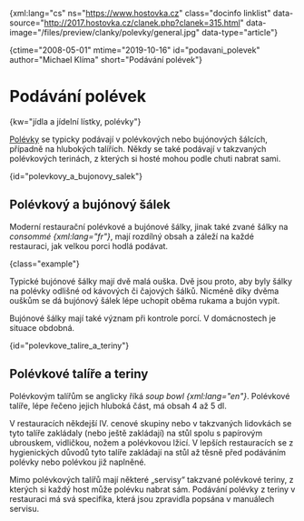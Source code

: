 
{xml:lang="cs" ns="https://www.hostovka.cz" class="docinfo linklist" data-source="http://2017.hostovka.cz/clanek.php?clanek=315.html" data-image="/files/preview/clanky/polevky/general.jpg" data-type="article"}

{ctime="2008-05-01" mtime="2019-10-16" id="podavani_polevek" author="Michael Klíma" short="Podávání polévek"}

# Podávání polévek

<!-- generated attribute kw by user_udpatekw.sh on 2020-02-28, do not edit -->

{kw="jídla a jídelní lístky, polévky"}

[Polévky][1] se typicky podávají v polévkových nebo bujónových šálcích, případně na hlubokých talířích. Někdy se také podávají v takzvaných polévkových terinách, z kterých si hosté mohou podle chuti nabrat sami.

{id="polevkovy\_a\_bujonovy_salek"}

## Polévkový a bujónový šálek

Moderní restaurační polévkové a bujónové šálky, jinak také zvané šálky na _consommé {xml:lang="fr"}_, mají rozdílný obsah a záleží na každé restauraci, jak velkou porci hodlá podávat.

{class="example"}

Typické bujónové šálky mají dvě malá ouška. Dvě jsou proto, aby byly šálky na polévky odlišné od kávových či čajových šálků. Nicméně díky dvěma ouškům se dá bujónový šálek lépe uchopit oběma rukama a bujón vypít.

Bujónové šálky mají také význam při kontrole porcí. V domácnostech je situace obdobná.

{id="polevkove\_talire\_a_teriny"}

## Polévkové talíře a teriny

Polévkovým talířům se anglicky říká _soup bowl {xml:lang="en"}_. Polévkové talíře, lépe řečeno jejich hluboká část, má obsah 4 až 5 dl.

V restauracích někdejší IV. cenové skupiny nebo v takzvaných lidovkách se tyto talíře zakládaly (nebo ještě zakládají) na stůl spolu s papírovým ubrouskem, vidličkou, nožem a polévkovou lžicí. V lepších restauracích se z hygienických důvodů tyto talíře zakládají na stůl až těsně před podáváním polévky nebo polévkou již naplněné.

Mimo polévkových talířů mají některé „servisy“ takzvané polévkové teriny, z kterých si každý host může polévku nabrat sám. Podávání polévky z teriny v restauraci má svá specifika, která jsou zpravidla popsána v manuálech servisu.

 [1]: /druhy_polevek

